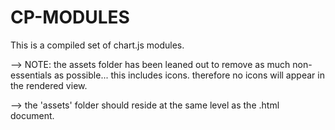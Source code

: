 # CP-MODULES

This is a compiled set of chart.js modules.

--> NOTE: the assets folder has been leaned out to remove as much non-essentials as possible... this includes icons.
therefore no icons will appear in the rendered view.

--> the 'assets' folder should reside at the same level as the .html document.
